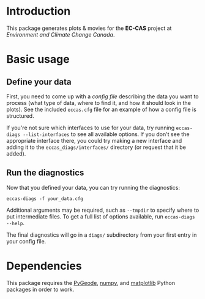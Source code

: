 Introduction
============

This package generates plots & movies for the **EC-CAS** project at *Environment and Climate Change Canada*.


Basic usage
===========


Define your data
----------------

First, you need to come up with a *config file* describing the data you want to process (what type of data, where to find it, and how it should look in the plots).  See the included `eccas.cfg` file for an example of how a config file is structured.

If you're not sure which interfaces to use for your data, try running `eccas-diags --list-interfaces` to see all available options.  If you don't see the appropriate interface there, you could try making a new interface and adding it to the `eccas_diags/interfaces/` directory (or request that it be added).


Run the diagnostics
-------------------

Now that you defined your data, you can try running the diagnostics:

```
eccas-diags -f your_data.cfg
```

Additional arguments may be required, such as `--tmpdir` to specify where to put intermediate files.  To get a full list of options available, run `eccas-diags --help`.

The final diagnostics will go in a `diags/` subdirectory from your first entry in your config file.


Dependencies
============


This package requires the [PyGeode](http://pygeode.github.io/), [numpy](http://www.numpy.org/), and [matplotlib](http://matplotlib.org/) Python packages in order to work.


